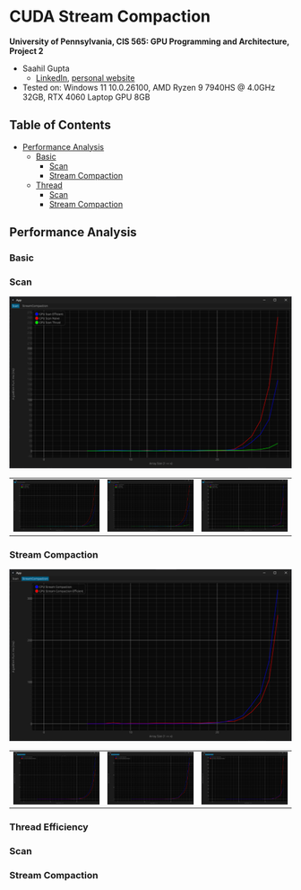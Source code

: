 CUDA Stream Compaction
======================

**University of Pennsylvania, CIS 565: GPU Programming and Architecture, Project 2**

* Saahil Gupta
  * [LinkedIn](https://www.linkedin.com/in/saahil-g), [personal website](https://www.saahil-gupta.com)
* Tested on: Windows 11 10.0.26100, AMD Ryzen 9 7940HS @ 4.0GHz 32GB, RTX 4060 Laptop GPU 8GB

## Table of Contents

- [Performance Analysis](#performance-analysis)
  - [Basic](#basic)
    - [Scan](#scan)
    - [Stream Compaction](#stream-compaction)
  - [Thread](#thread)
    - [Scan](#scan-1)
    - [Stream Compaction](#stream-compaction-1)

## Performance Analysis

### Basic

### Scan

<div align="center">

![scan_256_block_size](img/scan_256.png)

<table>
  <tr>
    <td><img src="img/scan_128.png" width="400"></td>
    <td><img src="img/scan_512.png" width="400"></td>
    <td><img src="img/scan_1024.png" width="400"></td>
  </tr>
</table>

</div>

### Stream Compaction

<div align="center">

![compact_256_block_size](img/compact_256.png)

<table>
  <tr>
    <td><img src="img/compact_128.png" width="400"></td>
    <td><img src="img/compact_512.png" width="400"></td>
    <td><img src="img/compact_1024.png" width="400"></td>
  </tr>
</table>

</div>

### Thread Efficiency

### Scan


### Stream Compaction
